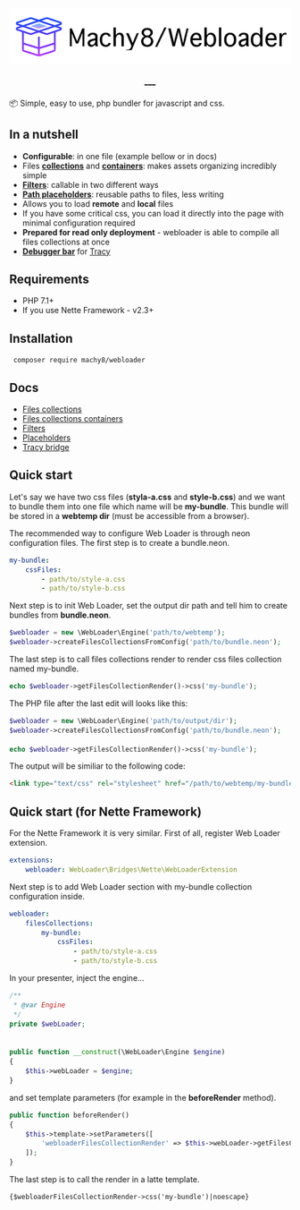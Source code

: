 <h1 align="center">
 <img src="https://github.com/Machy8/webloader/blob/master/logo.png" alt="">
 <br>
 <a href="https://travis-ci.org/Machy8/webloader">
   <img src="https://travis-ci.org/Machy8/webloader.svg?branch=master" alt="">
 </a>
 <a href="https://coveralls.io/github/Machy8/webloader?branch=master">
   <img src="https://coveralls.io/repos/github/Machy8/webloader/badge.svg?branch=master" alt="">
 </a>
 <a href="https://github.com/Machy8/webloader">
   <img src="https://img.shields.io/packagist/dm/machy8/webloader.svg" alt="">
 </a>
 <a href="https://packagist.org/packages/machy8/webloader">
   <img src="https://img.shields.io/packagist/dt/machy8/webloader.svg?style=flat" alt="">
 </a>
</h1>

📦 Simple, easy to use, php bundler for javascript and css.

## In a nutshell
- **Configurable**: in one file (example bellow or in docs)
- Files **[collections](https://github.com/Machy8/webloader/blob/master/docs/Files%20collections.md)** and **[containers](https://github.com/Machy8/webloader/blob/master/docs/Files%20collections%20containers.md)**: makes assets organizing incredibly simple
- **[Filters](https://github.com/Machy8/webloader/blob/master/docs/Filters.md)**: callable in two different ways
- **[Path placeholders](https://github.com/Machy8/webloader/blob/master/docs/Placeholders.md)**: reusable paths to files, less writing
- Allows you to load **remote** and **local** files
- If you have some critical css, you can load it directly into the page with minimal configuration required
- **Prepared for read only deployment** - webloader is able to compile all files collections at once
- **[Debugger bar](https://github.com/Machy8/webloader/blob/master/docs/Tracy%20bridge.md)** for [Tracy](https://tracy.nette.org/cs/)

## Requirements
- PHP 7.1+
- If you use Nette Framework - v2.3+

## Installation
```
 composer require machy8/webloader
```

## Docs
- [Files collections](https://github.com/Machy8/webloader/blob/master/docs/Files%20collections.md)
- [Files collections containers](https://github.com/Machy8/webloader/blob/master/docs/Files%20collections%20containers.md)
- [Filters](https://github.com/Machy8/webloader/blob/master/docs/Filters.md)
- [Placeholders](https://github.com/Machy8/webloader/blob/master/docs/Placeholders.md)
- [Tracy bridge](https://github.com/Machy8/webloader/blob/master/docs/Tracy%20bridge.md)

## Quick start
Let's say we have two css files (**styla-a.css** and **style-b.css**) and we want to bundle them into one file which name will be **my-bundle**. This bundle will be stored in a **webtemp dir** (must be accessible from a browser).

The recommended way to configure Web Loader is through neon configuration files. The first step is to create a bundle.neon.
````yaml
my-bundle:
    cssFiles:
        - path/to/style-a.css
        - path/to/style-b.css
````

Next step is to init Web Loader, set the output dir path and tell him to create bundles from **bundle.neon**.
````PHP
$webloader = new \WebLoader\Engine('path/to/webtemp');
$webloader->createFilesCollectionsFromConfig('path/to/bundle.neon');
````

The last step is to call files collections render to render css files collection named my-bundle.
````PHP
echo $webloader->getFilesCollectionRender()->css('my-bundle');
````

The PHP file after the last edit will looks like this:
````PHP
$webloader = new \WebLoader\Engine('path/to/output/dir');
$webloader->createFilesCollectionsFromConfig('path/to/bundle.neon');

echo $webloader->getFilesCollectionRender()->css('my-bundle');
````

The output will be similiar to the following code:
````html
<link type="text/css" rel="stylesheet" href="/path/to/webtemp/my-bundle.css?v=1512829634">
````

## Quick start (for Nette Framework)
For the Nette Framework it is very similar. First of all, register Web Loader extension.

````yaml
extensions:
    webloader: WebLoader\Bridges\Nette\WebLoaderExtension
````

Next step is to add Web Loader section with my-bundle collection configuration inside.
````yaml
webloader:
    filesCollections:
        my-bundle:
            cssFiles:
                - path/to/style-a.css
                - path/to/style-b.css
````

In your presenter, inject the engine...
````PHP
/**
 * @var Engine
 */
private $webLoader;


public function __construct(\WebLoader\Engine $engine)
{
    $this->webLoader = $engine;
}
````

and set template parameters (for example in the **beforeRender** method).
````PHP
public function beforeRender()
{
    $this->template->setParameters([
        'webloaderFilesCollectionRender' => $this->webLoader->getFilesCollectionRender()
    ]);
}
````

The last step is to call the render in a latte template.
````LATTE
{$webloaderFilesCollectionRender->css('my-bundle')|noescape}
````
